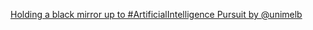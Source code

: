 [Holding a black mirror up to #ArtificialIntelligence   Pursuit by @unimelb](https://qi.tc/qi/118070)